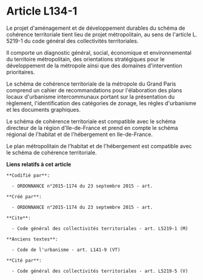 # Article L134-1

Le projet d'aménagement et de développement durables du schéma de cohérence territoriale tient lieu de projet métropolitain,
au sens de l'article L. 5219-1 du code général des collectivités territoriales.

Il comporte un diagnostic général, social, économique et environnemental du territoire métropolitain, des orientations
stratégiques pour le développement de la métropole ainsi que des domaines d'intervention prioritaires.

Le schéma de cohérence territoriale de la métropole du Grand Paris comprend un cahier de recommandations pour l'élaboration
des plans locaux d'urbanisme intercommunaux portant sur la présentation du règlement, l'identification des catégories de
zonage, les règles d'urbanisme et les documents graphiques.

Le schéma de cohérence territoriale est compatible avec le schéma directeur de la région d'Ile-de-France et prend en compte
le schéma régional de l'habitat et de l'hébergement en Ile-de-France.

Le plan métropolitain de l'habitat et de l'hébergement est compatible avec le schéma de cohérence territoriale.

**Liens relatifs à cet article**

	**Codifié par**:

	  - ORDONNANCE n°2015-1174 du 23 septembre 2015 - art.

	**Créé par**:

	  - ORDONNANCE n°2015-1174 du 23 septembre 2015 - art.

	**Cite**:

	  - Code général des collectivités territoriales - art. L5219-1 (M)

	**Anciens textes**:

	  - Code de l'urbanisme - art. L141-9 (VT)

	**Cité par**:

	  - Code général des collectivités territoriales - art. L5219-5 (V)
